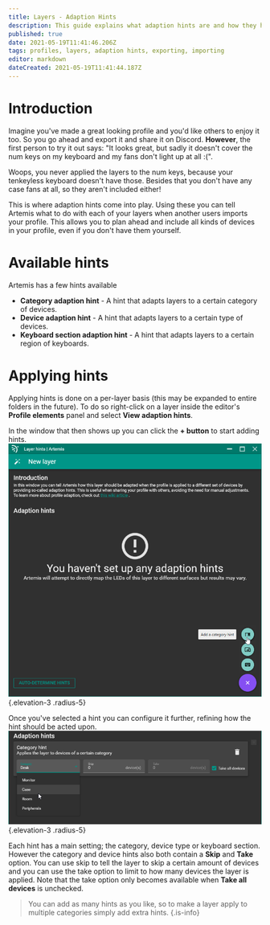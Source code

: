 ```yaml
---
title: Layers - Adaption Hints
description: This guide explains what adaption hints are and how they help sharing profiles.
published: true
date: 2021-05-19T11:41:46.206Z
tags: profiles, layers, adaption hints, exporting, importing
editor: markdown
dateCreated: 2021-05-19T11:41:44.187Z
---
```


# Introduction
Imagine you've made a great looking profile and you'd like others to enjoy it too. So you go ahead and export it and share it on Discord. **However**, the first person to try it out says: "It looks great, but sadly it doesn't cover the num keys on my keyboard and my fans don't light up at all :(". 

Woops, you never applied the layers to the num keys, because your tenkeyless keyboard doesn't have those. Besides that you don't have any case fans at all, so they aren't included either!

This is where adaption hints come into play. Using these you can tell Artemis what to do with each of your layers when another users imports your profile. This allows you to plan ahead and include all kinds of devices in your profile, even if you don't have them yourself.

# Available hints
Artemis has a few hints available
- **Category adaption hint** - A hint that adapts layers to a certain category of devices.
- **Device adaption hint** - A hint that adapts layers to a certain type of devices.
- **Keyboard section adaption hint** - A hint that adapts layers to a certain region of keyboards.

# Applying hints
Applying hints is done on a per-layer basis (this may be expanded to entire folders in the future).
To do so right-click on a layer inside the editor's **Profile elements** panel and select **<i class="v-icon mdi mdi-auto-fix"></i> View adaption hints**.

In the window that then shows up you can click the **+ button** to start adding hints.
![dialog.png](/guides/user/profiles/adaption-hints/dialog.png){.elevation-3 .radius-5}

Once you've selected a hint you can configure it further, refining how the hint should be acted upon.
![category-hint.png](/guides/user/profiles/adaption-hints/category-hint.png){.elevation-3 .radius-5}

Each hint has a main setting; the category, device type or keyboard section. However the category and device hints also both contain a **Skip** and **Take** option. You can use skip to tell the layer to skip a certain amount of devices and you can use the take option to limit to how many devices the layer is applied. Note that the take option only becomes available when **Take all devices** is unchecked.

> You can add as many hints as you like, so to make a layer apply to multiple categories simply add extra hints.
{.is-info}

